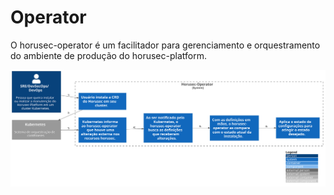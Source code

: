 # Operator

O horusec-operator é um facilitador para gerenciamento e orquestramento do ambiente de produção do horusec-platform.


![diagram](c3.svg)